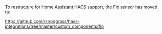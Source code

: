 To restructure for Home Assistant HACS support, the Flo sensor has moved to:

  https://github.com/rsnodgrass/hass-integrations/tree/master/custom_components/flo
